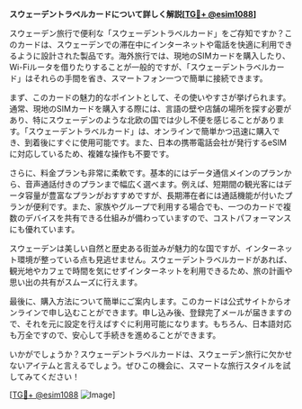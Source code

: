**スウェーデントラベルカードについて詳しく解説[[TG💪+ @esim1088](https://t.me/s/esim1088)]**

スウェーデン旅行で便利な「スウェーデントラベルカード」をご存知ですか？このカードは、スウェーデンでの滞在中にインターネットや電話を快適に利用できるように設計された製品です。海外旅行では、現地のSIMカードを購入したり、Wi-Fiルータを借りたりすることが一般的ですが、「スウェーデントラベルカード」はそれらの手間を省き、スマートフォン一つで簡単に接続できます。

まず、このカードの魅力的なポイントとして、その使いやすさが挙げられます。通常、現地のSIMカードを購入する際には、言語の壁や店舗の場所を探す必要があり、特にスウェーデンのような北欧の国では少し不便を感じることがあります。「スウェーデントラベルカード」は、オンラインで簡単かつ迅速に購入でき、到着後にすぐに使用可能です。また、日本の携帯電話会社が発行するeSIMに対応しているため、複雑な操作も不要です。

さらに、料金プランも非常に柔軟です。基本的にはデータ通信メインのプランから、音声通話付きのプランまで幅広く選べます。例えば、短期間の観光客にはデータ容量が豊富なプランがおすすめですが、長期滞在者には通話機能が付いたプランが便利です。また、家族やグループで利用する場合でも、一つのカードで複数のデバイスを共有できる仕組みが備わっていますので、コストパフォーマンスにも優れています。

スウェーデンは美しい自然と歴史ある街並みが魅力的な国ですが、インターネット環境が整っている点も見逃せません。スウェーデントラベルカードがあれば、観光地やカフェで時間を気にせずインターネットを利用できるため、旅の計画や思い出の共有がスムーズに行えます。

最後に、購入方法について簡単にご案内します。このカードは公式サイトからオンラインで申し込むことができます。申し込み後、登録完了メールが届きますので、それを元に設定を行えばすぐに利用可能になります。もちろん、日本語対応も万全ですので、安心して手続きを進めることができます。

いかがでしょうか？スウェーデントラベルカードは、スウェーデン旅行に欠かせないアイテムと言えるでしょう。ぜひこの機会に、スマートな旅行スタイルを試してみてください！

[[TG💪+ @esim1088](https://t.me/s/esim1088) ![Image](https://i.postimg.cc/Y0z9fWf4/image.png)]